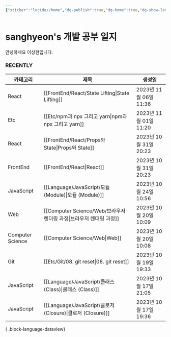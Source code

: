 ```yaml
---
{"sticker":"lucide//home","dg-publish":true,"dg-home":true,"dg-show-local-graph":null,"dg-hide":true,"permalink":"/home/","hide":true,"tags":["gardenEntry"],"dgPassFrontmatter":true,"noteIcon":""}
---
```


# sanghyeon's 개발 공부 일지

안녕하세요 이상현입니다.

### RECENTLY
| 카테고리             | 제목                                                      | 생성일                 |
| ---------------- | ------------------------------------------------------- | ------------------- |
| React            | [[FrontEnd/React/State Lifting\|State Lifting]]      | 2023년 11월 06일 11:36 |
| Etc              | [[Etc/npm과 npx 그리고 yarn\|npm과 npx 그리고 yarn]]         | 2023년 11월 01일 11:20 |
| React            | [[FrontEnd/React/Props와 State\|Props와 State]]        | 2023년 10월 31일 20:23 |
| FrontEnd         | [[FrontEnd/React\|React]]                            | 2023년 10월 31일 20:23 |
| JavaScript       | [[Language/JavaScript/모듈 (Module)\|모듈 (Module)]]     | 2023년 10월 24일 10:56 |
| Web              | [[Computer Science/Web/브라우저 렌더링 과정\|브라우저 렌더링 과정]]    | 2023년 10월 20일 10:09 |
| Computer Science | [[Computer Science/Web\|Web]]                        | 2023년 10월 20일 10:08 |
| Git              | [[Etc/Git/08. git reset\|08. git reset]]             | 2023년 10월 19일 19:33 |
| JavaScript       | [[Language/JavaScript/클래스 (Class)\|클래스 (Class)]]     | 2023년 10월 17일 21:05 |
| JavaScript       | [[Language/JavaScript/클로저 (Closure)\|클로저 (Closure)]] | 2023년 10월 17일 19:36 |

{ .block-language-dataview}



<script src="https://giscus.app/client.js"
        data-repo="4anghyeon/sanghyeon-digital-garden"
        data-repo-id="R_kgDOKVgtKQ"
        data-category="General"
        data-category-id="DIC_kwDOKVgtKc4CZ2I7"
        data-mapping="title"
        data-strict="0"
        data-reactions-enabled="1"
        data-emit-metadata="0"
        data-input-position="top"
        data-theme="light_tritanopia"
        data-lang="ko"
        crossorigin="anonymous"
        async>
</script>

